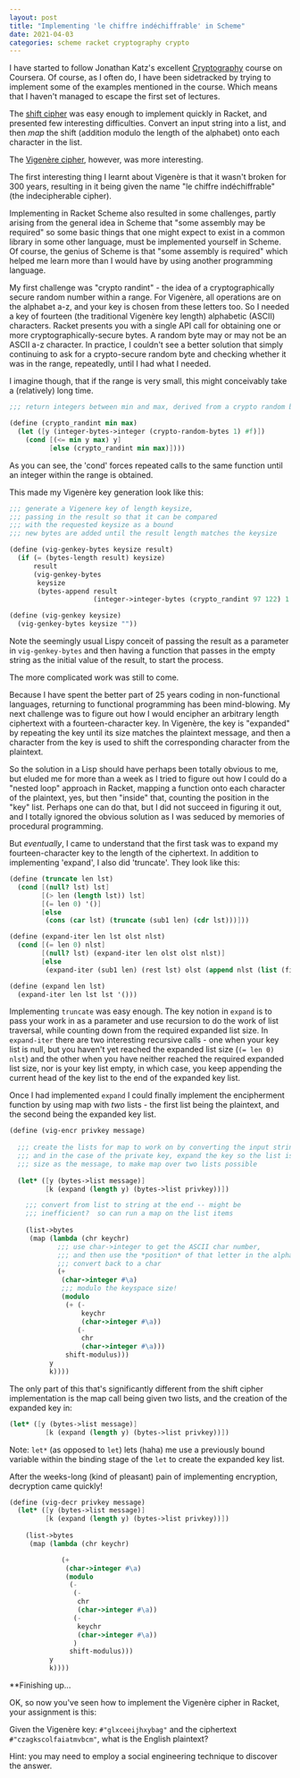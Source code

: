 ```yaml
---
layout: post
title: "Implementing 'le chiffre indéchiffrable' in Scheme"
date: 2021-04-03
categories: scheme racket cryptography crypto
---
```

I have started to follow Jonathan Katz's excellent [Cryptography](https://www.coursera.org/learn/cryptography) course on Coursera. Of course, as I often do, I have been sidetracked by trying to implement some of the examples mentioned in the course. Which means that I haven't managed to escape the first set of lectures.

The [shift cipher](https://github.com/frumioj/intro_to_crypto/blob/main/shift-cipher.rkt) was easy enough to implement quickly in Racket, and presented few interesting difficulties. Convert an input string into a list, and then _map_ the shift (addition modulo the length of the alphabet) onto each character in the list.

The [Vigenère cipher](https://en.wikipedia.org/wiki/Vigen%C3%A8re_cipher), however, was more interesting. 

The first interesting thing I learnt about Vigenère is that it wasn't broken for 300 years, resulting in it being given the name "le chiffre indéchiffrable" (the indecipherable cipher). 

Implementing in Racket Scheme also resulted in some challenges, partly arising from the general idea in Scheme that "some assembly may be required" so some basic things that one might expect to exist in a common library in some other language, must be implemented yourself in Scheme. Of course, the genius of Scheme is that "some assembly is required" which helped me learn more than I would have by using another programming language.

My first challenge was "crypto randint" - the idea of a cryptographically secure random number within a range. For Vigenère, all operations are on the alphabet a-z, and your key is chosen from these letters too. So I needed a key of fourteen (the traditional Vigenère key length) alphabetic (ASCII) characters. Racket presents you with a single API call for obtaining one or more cryptographically-secure bytes. A random byte may or may not be an ASCII a-z character. In practice, I couldn't see a better solution that simply continuing to ask for a crypto-secure random byte and checking whether it was in the range, repeatedly, until I had what I needed.

I imagine though, that if the range is very small, this might conceivably take a (relatively) long time.

```scheme
;;; return integers between min and max, derived from a crypto random byte

(define (crypto_randint min max)
  (let ([y (integer-bytes->integer (crypto-random-bytes 1) #f)])
    (cond [(<= min y max) y]
          [else (crypto_randint min max)])))
```
As you can see, the 'cond' forces repeated calls to the same function until an integer within the range is obtained.

This made my Vigenère key generation look like this:

```scheme
;;; generate a Vigenere key of length keysize,
;;; passing in the result so that it can be compared
;;; with the requested keysize as a bound
;;; new bytes are added until the result length matches the keysize

(define (vig-genkey-bytes keysize result)
  (if (= (bytes-length result) keysize)
      result
      (vig-genkey-bytes
       keysize
       (bytes-append result
                     (integer->integer-bytes (crypto_randint 97 122) 1 #f)))))

(define (vig-genkey keysize)
  (vig-genkey-bytes keysize ""))
```

Note the seemingly usual Lispy conceit of passing the result as a parameter in ```vig-genkey-bytes``` and then having a function that passes in the empty string as the initial value of the result, to start the process.

The more complicated work was still to come. 

Because I have spent the better part of 25 years coding in non-functional languages, returning to functional programming has been mind-blowing. My next challenge was to figure out how I would encipher an arbitrary length ciphertext with a fourteen-character key. In Vigenère, the key is "expanded" by repeating the key until its size matches the plaintext message, and then a character from the key is used to shift the corresponding character from the plaintext.

So the solution in a Lisp should have perhaps been totally obvious to me, but eluded me for more than a week as I tried to figure out how I could do a "nested loop" approach in Racket, mapping a function onto each character of the plaintext, yes, but then "inside" that, counting the position in the "key" list. Perhaps one can do that, but I did not succeed in figuring it out, and I totally ignored the obvious solution as I was seduced by memories of procedural programming.

But _eventually_, I came to understand that the first task was to expand my fourteen-character key to the length of the ciphertext. In addition to implementing 'expand', I also did 'truncate'. They look like this:

```scheme
(define (truncate len lst)
  (cond [(null? lst) lst]
        [(> len (length lst)) lst]
        [(= len 0) '()]
        [else
         (cons (car lst) (truncate (sub1 len) (cdr lst)))]))

(define (expand-iter len lst olst nlst)
  (cond [(= len 0) nlst]
        [(null? lst) (expand-iter len olst olst nlst)]
        [else
         (expand-iter (sub1 len) (rest lst) olst (append nlst (list (first lst))))]))

(define (expand len lst)
  (expand-iter len lst lst '()))
```

Implementing ```truncate``` was easy enough. The key notion in ```expand``` is to pass your work in as a parameter and use recursion to do the work of list traversal, while counting down from the required expanded list size. In ```expand-iter``` there are two interesting recursive calls - one when your key list is null, but you haven't yet reached the expanded list size (```(= len 0) nlst```) and the other when you have neither reached the required expanded list size, nor is your key list empty, in which case, you keep appending the current head of the key list to the end of the expanded key list. 

Once I had implemented ```expand``` I could finally implement the encipherment function by using map with _two_ lists - the first list being the plaintext, and the second being the expanded key list. 

```scheme
(define (vig-encr privkey message)
  
  ;;; create the lists for map to work on by converting the input string to a list
  ;;; and in the case of the private key, expand the key so the list is the same
  ;;; size as the message, to make map over two lists possible
  
  (let* ([y (bytes->list message)]
         [k (expand (length y) (bytes->list privkey))])

    ;;; convert from list to string at the end -- might be
    ;;; inefficient?  so can run a map on the list items
        
    (list->bytes
     (map (lambda (chr keychr)
            ;;; use char->integer to get the ASCII char number,
            ;;; and then use the *position* of that letter in the alphabet
            ;;; convert back to a char
            (+
             (char->integer #\a)
             ;;; modulo the keyspace size!
             (modulo
              (+ (-
                  keychr
                  (char->integer #\a))
                 (-
                  chr
                  (char->integer #\a)))
              shift-modulus)))
          y
          k))))
```

The only part of this that's significantly different from the shift cipher implementation is the map call being given two lists, and the creation of the expanded key in:

```scheme
(let* ([y (bytes->list message)]
         [k (expand (length y) (bytes->list privkey))])
```

Note: ```let*``` (as opposed to ```let```) lets (haha) me use a previously bound variable within the binding stage of the ```let``` to create the expanded key list. 

After the weeks-long (kind of pleasant) pain of implementing encryption, decryption came quickly!

```scheme
(define (vig-decr privkey message)
  (let* ([y (bytes->list message)]
         [k (expand (length y) (bytes->list privkey))])
    
    (list->bytes
     (map (lambda (chr keychr)

             (+
              (char->integer #\a)
              (modulo
               (-
                (-
                 chr
                 (char->integer #\a))
                (-
                 keychr
                 (char->integer #\a))
                )
               shift-modulus)))
          y
          k))))
```

**Finishing up...

OK, so now you've seen how to implement the Vigenère cipher in Racket, your assignment is this:

Given the Vigenère key: ```#"glxceeijhxybag"``` and the ciphertext ```#"czagkscolfaiatmvbcm"```, what is the English plaintext?

Hint: you may need to employ a social engineering technique to discover the answer.
